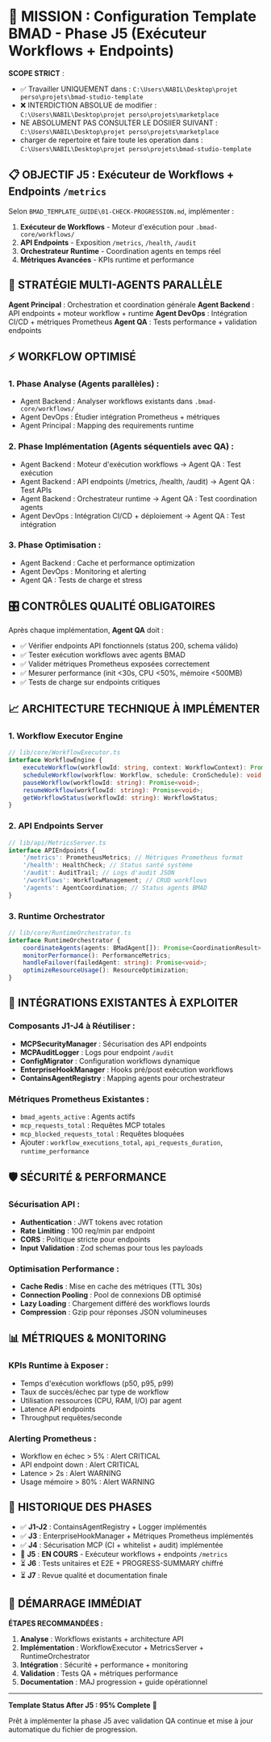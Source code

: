 # 🎯 MISSION : Configuration Template BMAD - Phase J5 (Exécuteur Workflows + Endpoints)

**SCOPE STRICT** :

- ✅ Travailler UNIQUEMENT dans : `C:\Users\NABIL\Desktop\projet perso\projets\bmad-studio-template`
- ❌ INTERDICTION ABSOLUE de modifier : `C:\Users\NABIL\Desktop\projet perso\projets\marketplace`
- NE ABSOLUMENT PAS CONSULTER LE DOSIIER SUIVANT : `C:\Users\NABIL\Desktop\projet perso\projets\marketplace`
- charger de repertoire et faire toute les operation dans : `C:\Users\NABIL\Desktop\projet perso\projets\bmad-studio-template`

## 📋 OBJECTIF J5 : Exécuteur de Workflows + Endpoints `/metrics`

Selon `BMAD_TEMPLATE_GUIDE\01-CHECK-PROGRESSION.md`, implémenter :

1. **Exécuteur de Workflows** - Moteur d'exécution pour `.bmad-core/workflows/`
2. **API Endpoints** - Exposition `/metrics`, `/health`, `/audit`
3. **Orchestrateur Runtime** - Coordination agents en temps réel
4. **Métriques Avancées** - KPIs runtime et performance

## 🚀 STRATÉGIE MULTI-AGENTS PARALLÈLE

**Agent Principal** : Orchestration et coordination générale
**Agent Backend** : API endpoints + moteur workflow + runtime
**Agent DevOps** : Intégration CI/CD + métriques Prometheus
**Agent QA** : Tests performance + validation endpoints

## ⚡ WORKFLOW OPTIMISÉ

### 1. **Phase Analyse** (Agents parallèles) :

- Agent Backend : Analyser workflows existants dans `.bmad-core/workflows/`
- Agent DevOps : Étudier intégration Prometheus + métriques
- Agent Principal : Mapping des requirements runtime

### 2. **Phase Implémentation** (Agents séquentiels avec QA) :

- Agent Backend : Moteur d'exécution workflows → Agent QA : Test exécution
- Agent Backend : API endpoints (/metrics, /health, /audit) → Agent QA : Test APIs
- Agent Backend : Orchestrateur runtime → Agent QA : Test coordination agents
- Agent DevOps : Intégration CI/CD + déploiement → Agent QA : Test intégration

### 3. **Phase Optimisation** :

- Agent Backend : Cache et performance optimization
- Agent DevOps : Monitoring et alerting
- Agent QA : Tests de charge et stress

## 🎛️ CONTRÔLES QUALITÉ OBLIGATOIRES

Après chaque implémentation, **Agent QA** doit :

- ✅ Vérifier endpoints API fonctionnels (status 200, schema válido)
- ✅ Tester exécution workflows avec agents BMAD
- ✅ Valider métriques Prometheus exposées correctement
- ✅ Mesurer performance (init <30s, CPU <50%, mémoire <500MB)
- ✅ Tests de charge sur endpoints critiques

## 📈 ARCHITECTURE TECHNIQUE À IMPLÉMENTER

### **1. Workflow Executor Engine**

```typescript
// lib/core/WorkflowExecutor.ts
interface WorkflowEngine {
    executeWorkflow(workflowId: string, context: WorkflowContext): Promise<WorkflowResult>;
    scheduleWorkflow(workflow: Workflow, schedule: CronSchedule): void;
    pauseWorkflow(workflowId: string): Promise<void>;
    resumeWorkflow(workflowId: string): Promise<void>;
    getWorkflowStatus(workflowId: string): WorkflowStatus;
}
```

### **2. API Endpoints Server**

```typescript
// lib/api/MetricsServer.ts
interface APIEndpoints {
    '/metrics': PrometheusMetrics; // Métriques Prometheus format
    '/health': HealthCheck; // Status santé système
    '/audit': AuditTrail; // Logs d'audit JSON
    '/workflows': WorkflowManagement; // CRUD workflows
    '/agents': AgentCoordination; // Status agents BMAD
}
```

### **3. Runtime Orchestrator**

```typescript
// lib/core/RuntimeOrchestrator.ts
interface RuntimeOrchestrator {
    coordinateAgents(agents: BMadAgent[]): Promise<CoordinationResult>;
    monitorPerformance(): PerformanceMetrics;
    handleFailover(failedAgent: string): Promise<void>;
    optimizeResourceUsage(): ResourceOptimization;
}
```

## 🔧 INTÉGRATIONS EXISTANTES À EXPLOITER

### **Composants J1-J4 à Réutiliser :**

- **MCPSecurityManager** : Sécurisation des API endpoints
- **MCPAuditLogger** : Logs pour endpoint `/audit`
- **ConfigMigrator** : Configuration workflows dynamique
- **EnterpriseHookManager** : Hooks pré/post exécution workflows
- **ContainsAgentRegistry** : Mapping agents pour orchestrateur

### **Métriques Prometheus Existantes :**

- `bmad_agents_active` : Agents actifs
- `mcp_requests_total` : Requêtes MCP totales
- `mcp_blocked_requests_total` : Requêtes bloquées
- Ajouter : `workflow_executions_total`, `api_requests_duration`, `runtime_performance`

## 🛡️ SÉCURITÉ & PERFORMANCE

### **Sécurisation API :**

- **Authentication** : JWT tokens avec rotation
- **Rate Limiting** : 100 req/min par endpoint
- **CORS** : Politique stricte pour endpoints
- **Input Validation** : Zod schemas pour tous les payloads

### **Optimisation Performance :**

- **Cache Redis** : Mise en cache des métriques (TTL 30s)
- **Connection Pooling** : Pool de connexions DB optimisé
- **Lazy Loading** : Chargement différé des workflows lourds
- **Compression** : Gzip pour réponses JSON volumineuses

## 📊 MÉTRIQUES & MONITORING

### **KPIs Runtime à Exposer :**

- Temps d'exécution workflows (p50, p95, p99)
- Taux de succès/échec par type de workflow
- Utilisation ressources (CPU, RAM, I/O) par agent
- Latence API endpoints
- Throughput requêtes/seconde

### **Alerting Prometheus :**

- Workflow en échec > 5% : Alert CRITICAL
- API endpoint down : Alert CRITICAL
- Latence > 2s : Alert WARNING
- Usage mémoire > 80% : Alert WARNING

## 🔄 HISTORIQUE DES PHASES

- ✅ **J1-J2** : ContainsAgentRegistry + Logger implémentés
- ✅ **J3** : EnterpriseHookManager + Métriques Prometheus implémentés
- ✅ **J4** : Sécurisation MCP (CI + whitelist + audit) implémentée
- 🔄 **J5** : **EN COURS** - Exécuteur workflows + endpoints `/metrics`
- ⏳ **J6** : Tests unitaires et E2E + PROGRESS-SUMMARY chiffré
- ⏳ **J7** : Revue qualité et documentation finale

## 🚀 DÉMARRAGE IMMÉDIAT

**ÉTAPES RECOMMANDÉES :**

1. **Analyse** : Workflows existants + architecture API
2. **Implémentation** : WorkflowExecutor + MetricsServer + RuntimeOrchestrator
3. **Intégration** : Sécurité + performance + monitoring
4. **Validation** : Tests QA + métriques performance
5. **Documentation** : MAJ progression + guide opérationnel

---

**Template Status After J5 : 95% Complete** 🎯

Prêt à implémenter la phase J5 avec validation QA continue et mise à jour automatique du fichier de progression.

